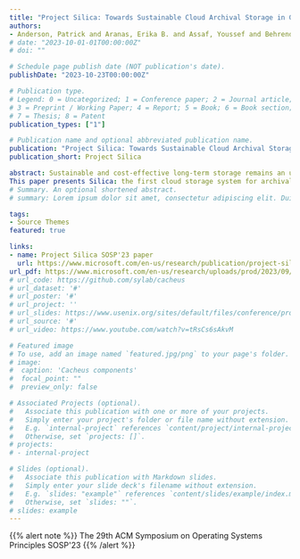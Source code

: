 ```yaml
---
title: "Project Silica: Towards Sustainable Cloud Archival Storage in Glass"
authors:
- Anderson, Patrick and Aranas, Erika B. and Assaf, Youssef and Behrendt, Raphael and Black, Richard and Caballero, Marco and Cameron, Pashmina and Canakci, Burcu and Carvalho, Thales de and Chatzieleftheriou, Andromachi and Clegg, James and Clarke, Rebekah Storan and Cletheroe, Daniel and Cooper, Bridgette and Deegan, Tim and Donnelly, Austin and Drevinskas, Rokas and Gaunt, Alexander and Gkantsidis, Christos and Gomez Diaz, Ariel and Haller, Istvan and Hong, Freddie and Ilieva, Teodora and Joshi, Shashidhar and Joyce, Russell and Kunkel, Mint and Lara, David and Legtchenko, Sergey and Liu, Fanglin Linda and Magalhaes, Bruno and Marzoev, Alana and McNett, Marvin and Mohan, Jayashree and Myrah, Michael and Nguyen, Truong and Nowozin, Sebastian and Ogus, Aaron and Overweg, Hiske and Rowstron, Ant and Sah, Maneesh and Sakakura, Masaaki and Scholtz, Peter and Schreiner, Nina and Sella, Omer and Smith, Adam and Stefanovici, Ioan and Sweeney, David and Thomsen, Benn and Verkes, Govert and Wainman, Phil and Westcott, Jonathan and Weston, Luke and Whittaker, Charles and Berenguer, Pablo Wilke and Williams, Hugh and Winkler, Thomas and Winzeck, Stefan.
# date: "2023-10-01-01T00:00:00Z"
# doi: ""

# Schedule page publish date (NOT publication's date).
publishDate: "2023-10-23T00:00:00Z"

# Publication type.
# Legend: 0 = Uncategorized; 1 = Conference paper; 2 = Journal article;
# 3 = Preprint / Working Paper; 4 = Report; 5 = Book; 6 = Book section;
# 7 = Thesis; 8 = Patent
publication_types: ["1"]

# Publication name and optional abbreviated publication name.
publication: "Project Silica: Towards Sustainable Cloud Archival Storage in Glass"
publication_short: Project Silica

abstract: Sustainable and cost-effective long-term storage remains an unsolved problem. The most widely used storage technologies today are magnetic (hard disk drives and tape).  They use media that degrades over time and has a limited lifetime, which leads to inefficient, wasteful, and costly solutions for long-lived data.
This paper presents Silica: the first cloud storage system for archival data underpinned by quartz glass, an extremely resilient media that allows data to be left in situ indefinitely. The hardware and software of Silica have been co-designed and co-optimized from the media up to the service level with sustainability as a primary objective. The design follows a cloud-first, data-driven methodology underpinned by principles derived from analyzing the archival workload of a large public cloud service. Silica can support a wide range of archival storage workloads and ushers in a new era of sustainable, cost-effective storage.
# Summary. An optional shortened abstract.
# summary: Lorem ipsum dolor sit amet, consectetur adipiscing elit. Duis posuere tellus ac convallis placerat. Proin tincidunt magna sed ex sollicitudin condimentum.

tags:
- Source Themes
featured: true

links:
- name: Project Silica SOSP'23 paper
  url: https://www.microsoft.com/en-us/research/publication/project-silica-towards-sustainable-cloud-archival-storage-in-glass/
url_pdf: https://www.microsoft.com/en-us/research/uploads/prod/2023/09/ProjectSilica-SOSP23.pdf
# url_code: https://github.com/sylab/cacheus
# url_dataset: '#'
# url_poster: '#'
# url_project: ''
# url_slides: https://www.usenix.org/sites/default/files/conference/protected-files/fast21_slides_yusuf.pdf
# url_source: '#'
# url_video: https://www.youtube.com/watch?v=tRsCs6sAkvM

# Featured image
# To use, add an image named `featured.jpg/png` to your page's folder. 
# image:
#  caption: 'Cacheus components'
#  focal_point: ""
#  preview_only: false

# Associated Projects (optional).
#   Associate this publication with one or more of your projects.
#   Simply enter your project's folder or file name without extension.
#   E.g. `internal-project` references `content/project/internal-project/index.md`.
#   Otherwise, set `projects: []`.
# projects:
# - internal-project

# Slides (optional).
#   Associate this publication with Markdown slides.
#   Simply enter your slide deck's filename without extension.
#   E.g. `slides: "example"` references `content/slides/example/index.md`.
#   Otherwise, set `slides: ""`.
# slides: example
---
```


{{% alert note %}} The 29th ACM Symposium on Operating Systems Principles SOSP'23 {{% /alert %}}
